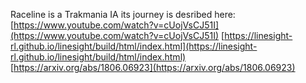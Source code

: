 
Raceline is a Trakmania IA its journey is desribed here: [https://www.youtube.com/watch?v=cUojVsCJ51I](https://www.youtube.com/watch?v=cUojVsCJ51I)
[https://linesight-rl.github.io/linesight/build/html/index.html](https://linesight-rl.github.io/linesight/build/html/index.html)
[https://arxiv.org/abs/1806.06923](https://arxiv.org/abs/1806.06923)